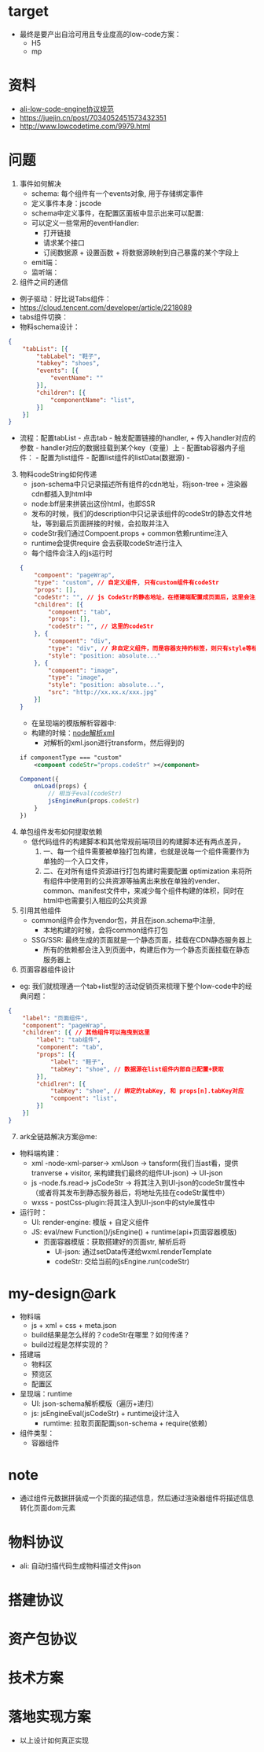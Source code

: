 # target
- 最终是要产出自洽可用且专业度高的low-code方案：
    - H5
    - mp
# 资料
- [ali-low-code-engine协议规范](https://lowcode-engine.cn/site/docs/specs/lowcode-spec)
- https://juejin.cn/post/7034052451573432351
- http://www.lowcodetime.com/9979.html

# 问题
1. 事件如何解决
    - schema: 每个组件有一个events对象, 用于存储绑定事件
    - 定义事件本身：jscode
    - schema中定义事件，在配置区面板中显示出来可以配置:
    - 可以定义一些常用的eventHandler:
        - 打开链接
        - 请求某个接口
        - 订阅数据源 + 设置函数 + 将数据源映射到自己暴露的某个字段上
    - emit端：
    - 监听端：
2. 组件之间的通信
- 例子驱动：好比说Tabs组件：
- https://cloud.tencent.com/developer/article/2218089
- tabs组件切换：
- 物料schema设计：
```json
{
    "tabList": [{
        "tabLabel": "鞋子",
        "tabkey": "shoes",
        "events": [{
            "eventName": ""
        }],
        "children": [{
            "componentName": "list",
        }]
    }]
}
```
- 流程：配置tabList - 点击tab - 触发配置链接的handler, + 传入handler对应的参数 - handler对应的数据挂载到某个key（变量）上 - 配置tab容器内子组件： - 配置为list组件 - 配置list组件的listData(数据源) - 
3. 物料codeString如何传递
    - json-schema中只记录描述所有组件的cdn地址，将json-tree + 渲染器cdn都插入到html中
    - node:bff层来拼装出这份html，也即SSR
    - 发布的时候，我们的description中只记录该组件的codeStr的静态文件地址，等到最后页面拼接的时候，会拉取并注入
    - codeStr我们通过Compoent.props + common依赖runtime注入
    - runtime会提供require 会去获取codeStr进行注入
    - 每个组件会注入的js运行时
    ```json
    {
        "compoent": "pageWrap",
        "type": "custom", // 自定义组件, 只有custom组件有codeStr
        "props": [],
        "codeStr": "", // js CodeStr的静态地址，在搭建端配置成页面后，这里会注入该组件pageWrap的jsCodeStr实体字符串
        "children": [{
            "compoent": "tab",
            "props": [],
            "codeStr": "", // 这里的codeStr
        }, {
            "compoent": "div",
            "type": "div", // 非自定义组件，而是容器支持的标签，则只有style等标签特有的一些属性
            "style": "position: absolute..." 
        }, {
            "compoent": "image",
            "type": "image",
            "style": "position: absolute...",
            "src": "http://xx.xx.x/xxx.jpg"
        }]
    }
    ```
    - 在呈现端的模版解析容器中:
    - 构建的时候：[node解析xml](https://juejin.cn/post/7061867443009880101)
        - 对解析的xml.json进行transform，然后得到的
    ```xml
    if componentType === "custom" 
        <compoent codeStr="props.codeStr" ></component>
    ```
    ```js
    Component({
        onLoad(props) {
            // 相当于eval(codeStr)
            jsEngineRun(props.codeStr)
        }
    })
    ```
4. 单包组件发布如何提取依赖
    - 低代码组件的构建脚本和其他常规前端项目的构建脚本还有两点差异，
        1. 一、每一个组件需要被单独打包构建，也就是说每一个组件需要作为单独的一个入口文件，
        2. 二、在对所有组件资源进行打包构建时需要配置 optimization 来将所有组件中使用到的公共资源等抽离出来放在单独的vender、common、manifest文件中，来减少每个组件构建的体积，同时在html中也需要引入相应的公共资源
5. 引用其他组件
    - common组件会作为vendor包，并且在json.schema中注册,
        - 本地构建的时候，会将common组件打包
    - SSG/SSR: 最终生成的页面就是一个静态页面，挂载在CDN静态服务器上
        - 所有的依赖都会注入到页面中，构建后作为一个静态页面挂载在静态服务器上
6. 页面容器组件设计
- eg: 我们就梳理通一个tab+list型的活动促销页来梳理下整个low-code中的经典问题：
```json
{
    "label": "页面组件",
    "component": "pageWrap",
    "children": [{ // 其他组件可以拖曳到这里
        "label": "tab组件",
        "component": "tab",
        "props": [{
            "label": "鞋子",
            "tabKey": "shoe", // 数据源在list组件内部自己配置+获取
        }],
        "chidlren": [{
            "tabKey": "shoe", // 绑定的tabKey, 和 props[n].tabKey对应
            "compoent": "list",
        }]
    }]
}
```
7. ark全链路解决方案@me:
- 物料端构建：
    - xml -node-xml-parser-> xmlJson -> tansform(我们当ast看，提供tranverse + visitor, 来构建我们最终的组件UI-json) -> UI-json
    - js -node.fs.read-> jsCodeStr -> 将其注入到UI-json的codeStr属性中（或者将其发布到静态服务器后，将地址先挂在codeStr属性中）
    - wxss - postCss-plugin:将其注入到UI-json中的style属性中
- 运行时：
    - UI: render-engine: 模版 + 自定义组件
    - JS: eval/new Function()/jsEngine() + runtime(api+页面容器模版)
        - 页面容器模版：获取搭建好的页面str, 解析后将
            - UI-json: 通过setData传递给wxml.renderTemplate
            - codeStr: 交给当前的jsEngine.run(codeStr)

# my-design@ark
- 物料端
    - js + xml + css + meta.json
    - build结果是怎么样的？codeStr在哪里？如何传递？
    - build过程是怎样实现的？
- 搭建端
    - 物料区
    - 预览区
    - 配置区
- 呈现端：runtime
    - UI: json-schema解析模版（遍历+递归）
    - js: jsEngineEval(jsCodeStr) + runtime设计注入
        - rumtime: 拉取页面配置json-schema + require(依赖)
- 组件类型：
    - 容器组件

# note
- 通过组件元数据拼装成一个页面的描述信息，然后通过渲染器组件将描述信息转化页面dom元素

# 物料协议
- ali: 自动扫描代码生成物料描述文件json
# 搭建协议
# 资产包协议
# 技术方案

# 落地实现方案
- 以上设计如何真正实现